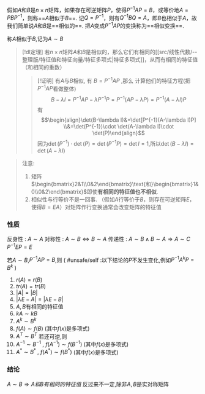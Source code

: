 

假如$A$和$B$是$n\times n$矩阵，如果存在可逆矩阵$P$，使得$P^{-1}AP=B$，或等价地$A=PBP^{-1}$，则称==$A$相似于$B$==.
记$Q=P^{-1}$，则有$Q^{-1}BQ=A$，即$B$也相似于$A$，故我们简单说$A$和$B$是==相似的==.
把$A$变成$P^{-1}AP$的变换称为==相似变换==.

称$A$相似于$B$,记为$A\sim B$

> [!dl定理] 
> 若$n\times n$矩阵$A$和$B$是相似的，那么它们有相同的[[src/线性代数/--整理版/特征值和特征向量/特征多项式|特征多项式]]，从而有相同的特征值（和相同的重数）
> > [!证明] 
> >有$A$与$B$相似, 有 $B=P^{-1}AP$ ,那么 计算他们的特征方程(把$P^{-1}AP$看做整体)
> $$B-\lambda I=P^{-1}AP-\lambda P^{-1}P=P^{-1}(AP-\lambda P)=P^{-1}(A-\lambda I)P$$
> 有
> $$\begin{align}\det(B-\lambda I)&=\det[P^{-1}(A-\lambda I)P] \\&=\det(P^{-1})\cdot \det(A-\lambda I)\cdot \det(P)\end{align}$$
> 因为$\det(P^{-1})\cdot\det(P)=\det(P^{-1}P)=\det I=1$,所以$\det(B-\lambda I)=\det(A-\lambda I)$

> 注意: 
> 1. 矩阵$\begin{bmatrix}2&1\\0&2\end{bmatrix}\text{和}\begin{bmatrix}1&0\\0&2\end{bmatrix}$即使**有相同的特征值也不相似**.
> 2. 相似性与行等价不是一回事. （假如$A$行等价于$B$，则存在可逆矩阵$E$，使得$B=EA$）对矩阵作行变换通常会改变矩阵的特征值

###  性质
反身性 : $A\sim A$
对称性 : $A\sim B \Longleftrightarrow B\sim A$
传递性 : $A\sim B \land B\sim A\Longrightarrow A\sim C$
$P^{-1}EP=E$

若$A\sim B$,$P^{-1}AP=B$,则 ( #unsafe/self :以下结论的$P$不发生变化,例如$P^{-1}A^{k}P=B^{k}$ )
1. $r(A)=r(B)$
2. $tr(A)=tr(B)$
3. $|A|=|B|$
4. $|\lambda E-A|=|\lambda E -B|$
5. $A,B$有相同的特征值
6. $kA\sim kB$
7. $A^{k}\sim B^{k}$
8. $f(A)\sim f(B)$ (其中$f(x)$是多项式)
9. $A^{T}\sim B^{T}$
若还可逆,则
9.  $A^{-1}\sim B^{-1}~,~f(A^{-1})\sim f(B^{-1})$  (其中$f(x)$是多项式)
10. $A^{*}\sim B^{*}~,~f(A^{*})\sim f(B^{*})$ (其中$f(x)$是多项式)
### 结论
$A\sim B\Longrightarrow A和B有相同的特征值$
	反过来不一定,除非$A,B$是实对称矩阵

